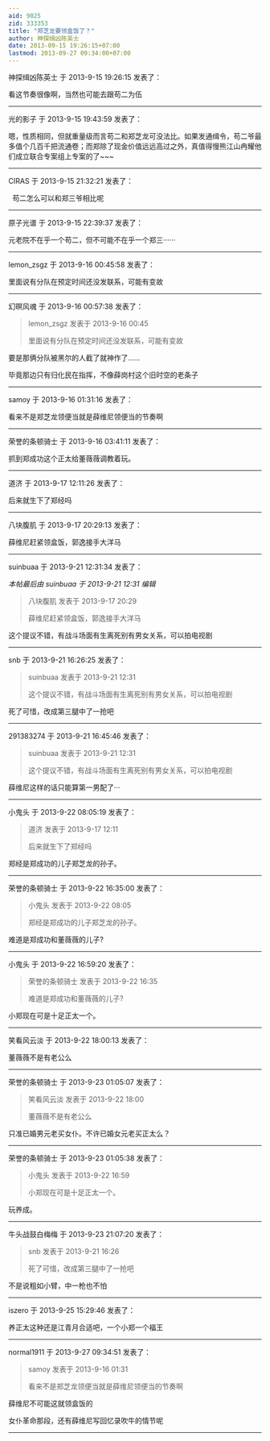 ```yaml
---
aid: 9025
zid: 333353
title: "郑芝龙要领盒饭了？"
author: 神探缉凶陈英士
date: 2013-09-15 19:26:15+07:00
lastmod: 2013-09-27 09:34:00+07:00
---
```


神探缉凶陈英士 于 2013-9-15 19:26:15 发表了：

看这节奏很像啊，当然也可能去跟苟二为伍

---

光的影子 于 2013-9-15 19:43:59 发表了：

嗯，性质相同，但就重量级而言苟二和郑芝龙可没法比。如果发通缉令，苟二爷最多值个几百千把流通卷；而郑除了现金价值远远高过之外，真值得慢熊江山冉耀他们成立联合专案组上专案的了~~~

---

CIRAS 于 2013-9-15 21:32:21 发表了：

&nbsp;&nbsp;苟二怎么可以和郑三爷相比呢

---

原子光谱 于 2013-9-15 22:39:37 发表了：

元老院不在乎一个苟二，但不可能不在乎一个郑三······

---

lemon_zsgz 于 2013-9-16 00:45:58 发表了：

里面说有分队在预定时间还没发联系，可能有变故

---

幻暝风魂 于 2013-9-16 00:57:38 发表了：

> lemon_zsgz 发表于 2013-9-16 00:45
>
> 里面说有分队在预定时间还没发联系，可能有变故

要是那俩分队被黑尔的人截了就神作了……

毕竟那边只有归化民在指挥，不像薛岗村这个旧时空的老条子

---

samoy 于 2013-9-16 01:31:16 发表了：

看来不是郑芝龙领便当就是薛维尼领便当的节奏啊

---

荣誉的条顿骑士 于 2013-9-16 03:41:11 发表了：

抓到郑成功这个正太给董薇薇调教着玩。

---

道济 于 2013-9-17 12:11:26 发表了：

后来就生下了郑经吗

---

八块腹肌 于 2013-9-17 20:29:13 发表了：

薛维尼赶紧领盒饭，郭逸接手大洋马

---

suinbuaa 于 2013-9-21 12:31:34 发表了：

_本帖最后由 suinbuaa 于 2013-9-21 12:31 编辑_

> 八块腹肌 发表于 2013-9-17 20:29
>
> 薛维尼赶紧领盒饭，郭逸接手大洋马

这个提议不错，有战斗场面有生离死别有男女关系，可以拍电视剧

---

snb 于 2013-9-21 16:26:25 发表了：

> suinbuaa 发表于 2013-9-21 12:31
>
> 这个提议不错，有战斗场面有生离死别有男女关系，可以拍电视剧

死了可惜，改成第三腿中了一抢吧

---

291383274 于 2013-9-21 16:45:46 发表了：

> suinbuaa 发表于 2013-9-21 12:31
>
> 这个提议不错，有战斗场面有生离死别有男女关系，可以拍电视剧

薛维尼这样的话只能算第一男配了···

---

小鬼头 于 2013-9-22 08:05:19 发表了：

> 道济 发表于 2013-9-17 12:11
>
> 后来就生下了郑经吗

郑经是郑成功的儿子郑芝龙的孙子。

---

荣誉的条顿骑士 于 2013-9-22 16:35:00 发表了：

> 小鬼头 发表于 2013-9-22 08:05
>
> 郑经是郑成功的儿子郑芝龙的孙子。

难道是郑成功和董薇薇的儿子?

---

小鬼头 于 2013-9-22 16:59:20 发表了：

> 荣誉的条顿骑士 发表于 2013-9-22 16:35
>
> 难道是郑成功和董薇薇的儿子?

小郑现在可是十足正太一个。

---

笑看风云淡 于 2013-9-22 18:00:13 发表了：

董薇薇不是有老公么

---

荣誉的条顿骑士 于 2013-9-23 01:05:07 发表了：

> 笑看风云淡 发表于 2013-9-22 18:00
>
> 董薇薇不是有老公么

只准已婚男元老买女仆。不许已婚女元老买正太么？

---

荣誉的条顿骑士 于 2013-9-23 01:05:38 发表了：

> 小鬼头 发表于 2013-9-22 16:59
>
> 小郑现在可是十足正太一个。

玩养成。

---

牛头战鼓白梅梅 于 2013-9-23 21:07:20 发表了：

> snb 发表于 2013-9-21 16:26
>
> 死了可惜，改成第三腿中了一抢吧

不是说粗如小臂，中一枪也不怕

---

iszero 于 2013-9-25 15:29:46 发表了：

养正太这种还是江青月合适吧，一个小郑一个福王

---

normal1911 于 2013-9-27 09:34:51 发表了：

> samoy 发表于 2013-9-16 01:31
>
> 看来不是郑芝龙领便当就是薛维尼领便当的节奏啊

薛维尼不可能这就领盒饭的

女仆革命那段，还有薛维尼写回忆录吹牛的情节呢

---
